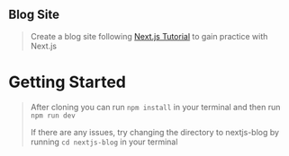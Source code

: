 ## Blog Site
> Create a blog site following [Next.js Tutorial](https://nextjs.org/learn-pages-router/basics/create-nextjs-app) to gain practice with Next.js

# Getting Started
> After cloning you can run `npm install` in your terminal and then run `npm run dev`
> 
> If there are any issues, try changing the directory to nextjs-blog by running `cd nextjs-blog` in your terminal
